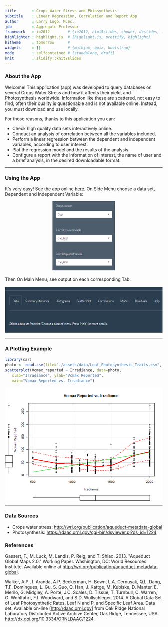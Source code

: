 ```yaml
---
title       : Crops Water Stress and Phtosynthesis
subtitle    : Linear Regression, Correlation and Report App
author      : Larry Lugo, M.Sc.
job         : Aggregate Professor
framework   : io2012        # {io2012, html5slides, shower, dzslides, ...}
highlighter : highlight.js  # {highlight.js, prettify, highlight}
hitheme     : tomorrow      # 
widgets     : []            # {mathjax, quiz, bootstrap}
mode        : selfcontained # {standalone, draft}
knit        : slidify::knit2slides
---
```


### About the App


Welcome! This application (app) was developed to query databases on several Crops Water Stress and how it affects their yield, and Photosynthesis worldwide. Information like these are scattered, not easy to find, often their quality is questionable and is not available online. Instead, you must download and use locally.

For those reasons, thanks to this application you can:

* Check high quality data sets interactively online.
* Conduct an analysis of correlation between all the variables included.
* Perform a linear regression between the dependent and independent variables, according to user interest.
* Plot the regression model and the results of the analysis.
* Configure a report with the information of interest, the name of user and a brief analysis, in the desired downloadable format.

---

### Using the App


It's very easy! See the app online [here](https://larrylugo.shinyapps.io/DevDataProdProjectFinal). On Side Menu choose a data set, Dependent and Independent Variable:</br>
<div style='text-align: center;'>
    <img height='220' width='200' src='./assets/img/fig02.png'/>
</div></br>
Then On Main Menu, see output on each corresponding Tab:</br></br>
<div style='text-align: center;'>
    <img height='144' width='609' src='./assets/img/fig01.png'/>
</div>

---

### A Plotting Example


```r
library(car)
photo <- read.csv(file="./assets/data/Leaf_Photosynthesis_Traits.csv", header=TRUE, sep=",")
scatterplot(Vcmax_reported ~ Irradiance, data=photo, 
   xlab="Irradiance", ylab="Vcmax Reported", 
   main="Vcmax Reported vs. Irradiance")
```

<img src="assets/fig/unnamed-chunk-1-1.png" title="plot of chunk unnamed-chunk-1" alt="plot of chunk unnamed-chunk-1" style="display: block; margin: auto;" />

---

### Data Sources 

* Crops water stress: http://wri.org/publication/aqueduct-metadata-global
* Photosynthesis: https://daac.ornl.gov/cgi-bin/dsviewer.pl?ds_id=1224

### References
Gassert, F., M. Luck, M. Landis, P. Reig, and T. Shiao. 2013. "Aqueduct Global Maps 2.0." Working Paper. Washington, DC: World Resources Institute. Available online at http://wri.org/publication/aqueduct-metadata-global.

Walker, A.P., I. Aranda, A.P. Beckerman, H. Bown, L.A. Cernusak, Q.L. Dang, T.F. Domingues, L. Gu, S. Guo, Q. Han, J. Kattge, M. Kubiske, D. Manter, E. Merilo, G. Midgley, A. Porte, J.C. Scales, D. Tissue, T. Turnbull, C. Warren, G. Wohlfahrt, F.I. Woodward, and S.D. Wullschleger. 2014. A Global Data Set of Leaf Photosynthetic Rates, Leaf N and P, and Specific Leaf Area. Data set. Available on-line [http://daac.ornl.gov] from Oak Ridge National Laboratory Distributed Active Archive Center, Oak Ridge, Tennessee, USA. http://dx.doi.org/10.3334/ORNLDAAC/1224
